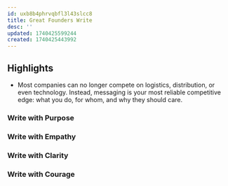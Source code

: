 ```yaml
---
id: uxb8b4phrvqbfl3l43slcc8
title: Great Founders Write
desc: ''
updated: 1740425599244
created: 1740425443992
---
```


## Highlights

- Most companies can no longer compete on logistics, distribution, or even technology. Instead, messaging is your most reliable competitive edge: what you do, for whom, and why they should care.

### Write with Purpose


### Write with Empathy


### Write with Clarity


### Write with Courage